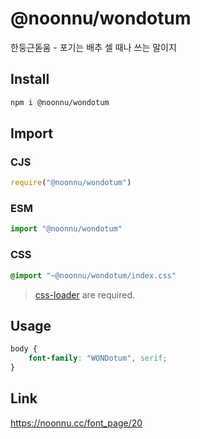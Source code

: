 # @noonnu/wondotum
한둥근돋움 - 포기는 배추 셀 때나 쓰는 말이지

## Install
```sh
npm i @noonnu/wondotum
```
## Import
### CJS
```js
require("@noonnu/wondotum")
```
### ESM
```js
import "@noonnu/wondotum"
```
### CSS 
```css
@import "~@noonnu/wondotum/index.css"
```
> [css-loader](https://github.com/webpack-contrib/css-loader) are required.

## Usage
```css
body {
    font-family: "WONDotum", serif;
}
```

## Link
https://noonnu.cc/font_page/20